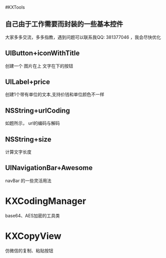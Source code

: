 #KXTools

## 自己由于工作需要而封装的一些基本控件

大家多多交流，多多指教，遇到问题可以联系我QQ: 381377046 ，我会尽快优化

## UIButton+iconWithTitle

创建一个 图片在上 文字在下的按钮

## UILabel+price

创建1个带有单位的文本,支持价钱和单位颜色不一样

##  NSString+urlCoding

如题所示， url的编码与解码

## NSString+size

计算文字长度

## UINavigationBar+Awesome

navBar 的一些灵活用法

# KXCodingManager

base64、AES加密的工具类

# KXCopyView

仿微信的复制、粘贴按钮